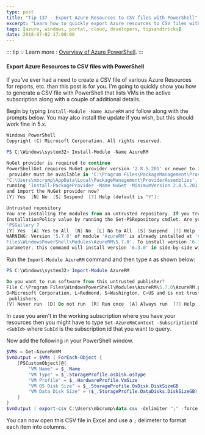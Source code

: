 ```yaml
---
type: post
title: "Tip 137 - Export Azure Resources to CSV files with PowerShell"
excerpt: "Learn how to quickly export Azure resources to CSV files with PowerShell"
tags: [azure, windows, portal, cloud, developers, tipsandtricks]
date: 2018-07-02 17:00:00
---
```


::: tip
:bulb: Learn more : [Overview of Azure PowerShell](https://docs.microsoft.com/powershell/azure/overview?WT.mc_id=docs-azuredevtips-azureappsdev).
:::

#### Export Azure Resources to CSV files with PowerShell

If you've ever had a need to create a CSV file of various Azure Resources for reports, etc. than this post is for you. I'm going to quickly show you how to generate a CSV file with PowerShell that lists VMs in the active subscription along with a couple of additional details.  

Begin by typing `Install-Module -Name AzureRM` and follow along with the prompts below. You may also install the update if you wish, but this should work fine in 5.x.

```powershell
Windows PowerShell
Copyright (C) Microsoft Corporation. All rights reserved.

PS C:\Windows\system32> Install-Module -Name AzureRM

NuGet provider is required to continue
PowerShellGet requires NuGet provider version '2.8.5.201' or newer to interact with NuGet-based repositories. The NuGet
 provider must be available in 'C:\Program Files\PackageManagement\ProviderAssemblies' or
'C:\Users\mbcrump\AppData\Local\PackageManagement\ProviderAssemblies'. You can also install the NuGet provider by
running 'Install-PackageProvider -Name NuGet -MinimumVersion 2.8.5.201 -Force'. Do you want PowerShellGet to install
and import the NuGet provider now?
[Y] Yes  [N] No  [S] Suspend  [?] Help (default is "Y"):

Untrusted repository
You are installing the modules from an untrusted repository. If you trust this repository, change its
InstallationPolicy value by running the Set-PSRepository cmdlet. Are you sure you want to install the modules from
'PSGallery'?
[Y] Yes  [A] Yes to All  [N] No  [L] No to All  [S] Suspend  [?] Help (default is "N"): Y
WARNING: Version '5.7.0' of module 'AzureRM' is already installed at 'C:\Program
Files\WindowsPowerShell\Modules\AzureRM\5.7.0'. To install version '6.3.0', run Install-Module and add the -Force
parameter, this command will install version '6.3.0' in side-by-side with version '5.7.0'.
```

Run the `Import-Module AzureRM` command and then type `A` as shown below:

```powershell
PS C:\Windows\system32> Import-Module AzureRM

Do you want to run software from this untrusted publisher?
File C:\Program Files\WindowsPowerShell\Modules\AzureRM\5.7.0\AzureRM.psm1 is published by CN=Microsoft Corporation,
O=Microsoft Corporation, L=Redmond, S=Washington, C=US and is not trusted on your system. Only run scripts from trusted
 publishers.
[V] Never run  [D] Do not run  [R] Run once  [A] Always run  [?] Help (default is "D"): A
```

In case you aren't in the working subscription where you have your resources then you might have to type `Set-AzureRmContext -SubscriptionId <SubId>` where `SubId` is the subscription id that you want to query. 

Now add the following in your PowerShell window. 

```powershell
$VMs = Get-AzureRmVM
$vmOutput = $VMs | ForEach-Object { 
    [PSCustomObject]@{
        "VM Name" = $_.Name
        "VM Type" = $_.StorageProfile.osDisk.osType
        "VM Profile" = $_.HardwareProfile.VmSize
        "VM OS Disk Size" = $_.StorageProfile.OsDisk.DiskSizeGB
        "VM Data Disk Size" = ($_.StorageProfile.DataDisks.DiskSizeGB) -join ','
    }
}
$vmOutput | export-csv C:\Users\mbcrump\data.csv -delimiter ";" -force -notypeinformation
```

You can now open this CSV file in Excel and use a `;` delimeter to format each item into columns. 

<img :src="$withBase('/files/powershellexport.png')">
